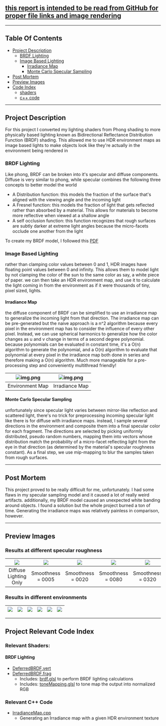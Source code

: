 <!--Start Header -------------------------------------------------------
Copyright (C) 2020 DigiPen Institute of Technology.
Reproduction or disclosure of this file or its contents without the prior written
consent of DigiPen Institute of Technology is prohibited.
Language: MSVC c++17
Platform: win64 compiled in Visual Studio 2019
Author: Jordan Hoffmann, jordan.h
End Header ----------------------------------------------------------->

## [this report is intended to be read from GitHub for proper file links and image rendering](https://github.com/jhoffmann2/OpenGL_3DRenderingEngine/blob/master/Reports/Project3/jordanh_proj3.md)

---
## Table Of Contents

- [Project Description](#project-description)
  - [BRDF Lighting](#brdf-lighting)
  - [Image Based Lighting](#image-based-lighting)
    - [Irradiance Map](#irradiance-map)
    - [Monte Carlo Specular Sampling](#monte-carlo-specular-sampling)
- [Post Mortem](#post-mortem)
- [Preview Images](#preview-images)
- [Code Index](#project-relevant-code-index)
  - [shaders](#relevant-shaders)
  - [c++ code](#relevant-c-code)

---
## Project Description
For this project I converted my lighting shaders from Phong shading to more physically based lighting known as Bidirectional Reflectance Distribution Function (BRDF) shading. This allowed me to use HDR environment maps as image based lights to make objects look like they're actually in the environment being rendered in

### BRDF Lighting
Like phong, BRDF can be broken into it's specular and diffuse components. Diffuse is very similar to phong, while specular combines the following three concepts to better model the world
- A Distribution function: this models the fraction of the surface that's aligned with the viewing angle and the incoming light
- A Fresnel function: this models the fraction of light that gets reflected rather than absorbed by a material. This allows for materials to become more reflective when viewed at a shallow angle
- A self occlusion function: this function recognizes that rough surfaces are subtly darker at extreme light angles because the micro-facets occlude one another from the light

To create my BRDF model, I followed this [PDF](BRDF.pdf)

### Image Based Lighting
rather than clamping color values between 0 and 1, HDR images have floating point values between 0 and infinity. This allows them to model light by not clamping the color of the sun to the same color as say, a white piece of paper. we can then take an HDR environment map, and use it to calculate the light coming in from the environment as if it were thousands of tiny, pixel sized, lights.

#### Irradiance Map
the diffuse component of BRDF can be simplified to use an irradiance map to generalize the incoming light from that direction. The irradiance map can be pre-generated but the naive approach is a n^2 algorithm because every pixel in the environment map has to consider the influence of every other pixel. Instead, we can use spherical harmonics to generalize how the color changes as u and v change in terms of a second degree polynomial. because polynomials can be evaluated in constant time, it's a O(n) algorithm to generate the polynomial, and a O(n) algorithm to evaluate that polynomial at every pixel in the irradiance map both done in series and therefore making a O(n) algorithm. Much more manageable for a pre-processing step and conveniently multithread friendly!


![img.png](environment_map.png) | ![img.png](irradiance_map.png)
:------------------------------:|:--------------------------------:
Environment Map                 | Irradiance Map

#### Monte Carlo Specular Sampling
unfortunately since specular light varies between mirror-like reflection and scattered light, there's no trick for preprocessing incoming specular light like there is for diffuse with irradiance maps. instead, I sample several directions in the environment and composite them into a final specular color for each fragment. The directions are selected by picking uniformly distributed, pseudo random numbers, mapping them into vectors whose distribution match the probability of a micro-facet reflecting light from the eye in that direction (as determined by the material's specular roughness constant). As a final step, we use mip-mapping to blur the samples taken from rough surfaces.

---
## Post Mortem
This project proved to be really difficult for me, unfortunately. I had some flaws in my specular sampling model and it caused a lot of really weird artifacts. additionally, my BRDF model caused an unexpected white banding around objects. I found a solution but the whole project burned a ton of time. Generating the irradiance maps was relatively painless in comparison, however.

---
## Preview Images

### Results at different specular roughness

![](WhiteDiffuseOnly.png) | ![](WhiteDiffuse_SpecExp005.png) | ![](WhiteDiffuse_SpecExp020.png) | ![](WhiteDiffuse_SpecExp080.png) | ![](WhiteDiffuse_SpecExp320.png) | ![](WhiteDiffuse_SpecExp1280.png) |
:------------------------:|:--------------------------------:|:--------------------------------:|:--------------------------------:|:--------------------------------:|:--------------------------------:|
Diffuse Lighting Only     |  Smoothness = 0005               |  Smoothness = 0020               |  Smoothness = 0080               |  Smoothness = 0320               |  Smoothness = 1280               |

### Results in different environments

![](alexs_apt.png) | ![](barce_rooftop.png) | ![](hamarikyu_bridge.png) | ![](moon_valley.png) | ![](nature_lab.png) | ![](newport_loft.png) |
:------------------------:|:--------------------------------:|:--------------------------------:|:--------------------------------:|:--------------------------------:|:--------------------------------:|

---
## Project Relevant Code Index

### Relevant Shaders:

#### BRDF Lighting

- [DeferredBRDF.vert](../../Common/shaders/Deferred/DeferredBRDF.vert)
- [DeferredBRDF.frag](../../Common/shaders/Deferred/DeferredBRDF.frag)
  - Includes: [brdf.glsl](../../Common/shaders/Include/brdf.glsl) to perform BRDF lighting calculations
  - Includes: [toneMapping.glsl](../../Common/shaders/Include/toneMapping.glsl) to tone map the output into normalized RGB

### Relevant C++ Code
- [IrradianceMap.cpp](../../RenderingEngine/Utilities/IrradianceMap.cpp)
  - Generating an Irradiance map with a given HDR environment texture
